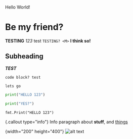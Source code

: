 Hello World!

# Be my friend?

**TESTING** *123* <underline>test</underline> `TESTING? <M>` **I think so!**

## Subheading

***TEST***

```
code block? test

lets go
```

```py
print("HELLO 123")

print("YES?")
```

```go.runnable="false".line-numbers="true"
fmt.Print("HELLO 123")
```

{.callout type="info"}
Info paragraph about **stuff**, and [things](https://google.com)

{width="200" height="400"}
![alt text](assets/celeste.PNG)
